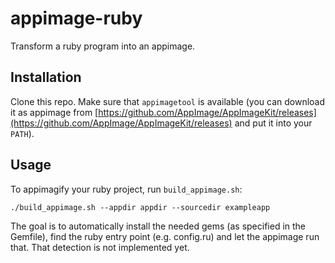 # appimage-ruby
Transform a ruby program into an appimage.

## Installation

Clone this repo. Make sure that `appimagetool` is available (you can download it as appimage from [https://github.com/AppImage/AppImageKit/releases](https://github.com/AppImage/AppImageKit/releases) and put it into your `PATH`).

## Usage

To appimagify your ruby project, run `build_appimage.sh`:

    ./build_appimage.sh --appdir appdir --sourcedir exampleapp

The goal is to automatically install the needed gems (as specified in the Gemfile), find the ruby entry point (e.g. config.ru) and let the appimage run that. That detection is not implemented yet.